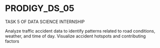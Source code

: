 # PRODIGY_DS_05

TASK 5 OF DATA SCIENCE INTERNSHIP

Analyze traffic accident data to identify patterns related to road conditions, weather, and time of day. Visualize accident hotspots and contributing factors
